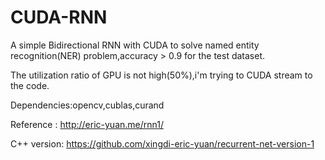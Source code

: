 # CUDA-RNN
A simple Bidirectional RNN with CUDA to solve named entity recognition(NER) problem,accuracy > 0.9 for the test dataset.

The utilization ratio of GPU is not high(50%),i'm trying to CUDA stream to the code.

Dependencies:opencv,cublas,curand

Reference  : http://eric-yuan.me/rnn1/

C++ version: https://github.com/xingdi-eric-yuan/recurrent-net-version-1



